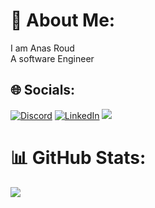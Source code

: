 # 💫 About Me:
I am Anas Roud<br>A software Engineer


## 🌐 Socials:
[![Discord](https://img.shields.io/badge/Discord-%237289DA.svg?logo=discord&logoColor=white)](https://discord.gg/thefrenchystar) [![LinkedIn](https://img.shields.io/badge/LinkedIn-%230077B5.svg?logo=linkedin&logoColor=white)](https://www.linkedin.com/in/anas-roud-15322b19a/) 
![](https://komarev.com/ghpvc/?username=anasroud)

# 📊 GitHub Stats:
 ![](https://github-readme-streak-stats.herokuapp.com/?user=anasroud&theme=radical&hide_border=false)<br/>
 
